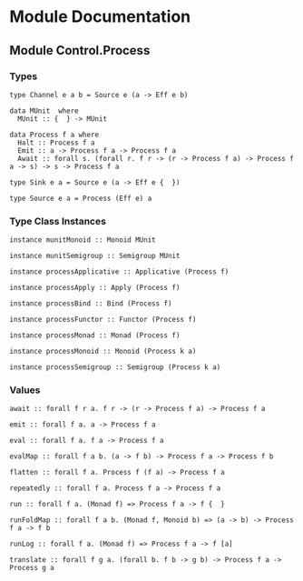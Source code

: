 # Module Documentation

## Module Control.Process

### Types

    type Channel e a b = Source e (a -> Eff e b)

    data MUnit  where
      MUnit :: {  } -> MUnit 

    data Process f a where
      Halt :: Process f a
      Emit :: a -> Process f a -> Process f a
      Await :: forall s. (forall r. f r -> (r -> Process f a) -> Process f a -> s) -> s -> Process f a

    type Sink e a = Source e (a -> Eff e {  })

    type Source e a = Process (Eff e) a


### Type Class Instances

    instance munitMonoid :: Monoid MUnit

    instance munitSemigroup :: Semigroup MUnit

    instance processApplicative :: Applicative (Process f)

    instance processApply :: Apply (Process f)

    instance processBind :: Bind (Process f)

    instance processFunctor :: Functor (Process f)

    instance processMonad :: Monad (Process f)

    instance processMonoid :: Monoid (Process k a)

    instance processSemigroup :: Semigroup (Process k a)


### Values

    await :: forall f r a. f r -> (r -> Process f a) -> Process f a

    emit :: forall f a. a -> Process f a

    eval :: forall f a. f a -> Process f a

    evalMap :: forall f a b. (a -> f b) -> Process f a -> Process f b

    flatten :: forall f a. Process f (f a) -> Process f a

    repeatedly :: forall f a. Process f a -> Process f a

    run :: forall f a. (Monad f) => Process f a -> f {  }

    runFoldMap :: forall f a b. (Monad f, Monoid b) => (a -> b) -> Process f a -> f b

    runLog :: forall f a. (Monad f) => Process f a -> f [a]

    translate :: forall f g a. (forall b. f b -> g b) -> Process f a -> Process g a